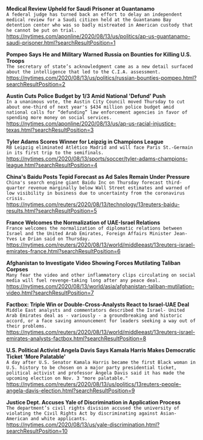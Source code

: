**Medical Review Upheld for Saudi Prisoner at Guantanamo**\
`A federal judge has turned back an effort to delay an independent medical review for a Saudi citizen held at the Guantanamo Bay detention center who was so badly mistreated in American custody that he cannot be put on trial.`\
https://nytimes.com/aponline/2020/08/13/us/politics/ap-us-guantanamo-saudi-prisoner.html?searchResultPosition=1

**Pompeo Says He and Military Warned Russia on Bounties for Killing U.S. Troops**\
`The secretary of state’s acknowledgment came as a new detail surfaced about the intelligence that led to the C.I.A. assessment.`\
https://nytimes.com/2020/08/13/us/politics/russian-bounties-pompeo.html?searchResultPosition=2

**Austin Cuts Police Budget by 1/3 Amid National 'Defund' Push**\
`In a unanimous vote, the Austin City Council moved Thursday to cut about one-third of next year's $434 million police budget amid national calls for “defunding” law enforcement agencies in favor of spending more money on social services. `\
https://nytimes.com/aponline/2020/08/13/us/ap-us-racial-injustice-texas.html?searchResultPosition=3

**Tyler Adams Scores Winner for Leipzig in Champions League**\
`RB Leipzig eliminated Atlético Madrid and will face Paris St.-Germain in its first trip to the semifinals.`\
https://nytimes.com/2020/08/13/sports/soccer/tyler-adams-champions-league.html?searchResultPosition=4

**China's Baidu Posts Tepid Forecast as Ad Sales Remain Under Pressure**\
`China's search engine giant Baidu Inc on Thursday forecast third-quarter revenue marginally below Wall Street estimates and warned of low visibility in business due to uncertainty from the coronavirus crisis.`\
https://nytimes.com/reuters/2020/08/13/technology/13reuters-baidu-results.html?searchResultPosition=5

**France Welcomes the Normalization of UAE-Israel Relations**\
`France welcomes the normalization of diplomatic relations between Israel and the United Arab Emirates, Foreign Affairs Minister Jean-Yves Le Drian said on Thursday. `\
https://nytimes.com/reuters/2020/08/13/world/middleeast/13reuters-israel-emirates-france.html?searchResultPosition=6

**Afghanistan to Investigate Video Showing Forces Mutilating Taliban Corpses**\
`Many fear the video and other inflammatory clips circulating on social media will fuel revenge-taking long after any peace deal.`\
https://nytimes.com/2020/08/13/world/asia/afghanistan-taliban-mutilation-video.html?searchResultPosition=7

**Factbox: Triple Win or Double-Cross-Analysts React to Israel-UAE Deal**\
`Middle East analysts and commentators described the Israel- United Arab Emirates deal as - variously - a groundbreaking and historic accord, or a face saving announcement for leaders seeking a way out of their problems.`\
https://nytimes.com/reuters/2020/08/13/world/middleeast/13reuters-israel-emirates-analysts-factbox.html?searchResultPosition=8

**U.S. Political Activist Angela Davis Says Kamala Harris Makes Democratic Ticket 'More Palatable'**\
`A day after U.S. Senator Kamala Harris became the first Black woman in U.S. history to be chosen on a major party presidential ticket, political activist and professor Angela Davis said it has made the upcoming election on Nov. 3 "more palatable."`\
https://nytimes.com/reuters/2020/08/13/us/politics/13reuters-people-angela-davis-election.html?searchResultPosition=9

**Justice Dept. Accuses Yale of Discrimination in Application Process**\
`The department’s civil rights division accused the university of violating the Civil Rights Act by discriminating against Asian-American and white applicants.`\
https://nytimes.com/2020/08/13/us/yale-discrimination.html?searchResultPosition=10

